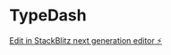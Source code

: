 # TypeDash

[Edit in StackBlitz next generation editor ⚡️](https://stackblitz.com/~/github.com/lukmyer/TypeDash)